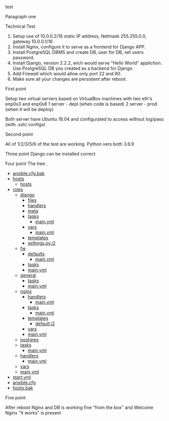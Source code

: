 test

Paragraph one

Technical Test


1.	Setup use of 10.0.0.2/16 static IP address, Netmask 255.255.0.0, gateway 10.0.0.1/16
2.	Install Nginx, configure it to serve as a frontend for Django APP.
3.	Install PostgreSQL DBMS and create DB, user for DB, set users password.
4.	Install Django, version 2.2.2, wich would serve "Hello World" appliction. Use PostgreSQL DB you created as a backend for Django.
5.	Add Firewall which would allow only port 22 and 80.
6.	Make sure all your changes are persistent after reboot.


First point

Setup two virtual servers based on VirtualBox machines with two eth's enp0s3 and enp0s8
1 server - depl (when code is based)
2 server - prod (when it will be deploy)

Both server have Ubuntu 18.04 and configurated to access without log/pass (with .ssh/ configs)

Second point

All of 1/2/3/5/6 of the test are working. Python vers both 3.6.9

Three point
Django can be installed correct

Four point
The tree .

 * [ansible.cfg.bak](./ansible.cfg.bak)
 * [hosts](./hosts)
   * [hosts](./hosts/hosts)
 * [roles](./roles)
   * [django](./roles/django)
     * [files](./roles/django/files)
     * [handlers](./roles/django/handlers)
     * [meta](./roles/django/meta)
     * [tasks](./roles/django/tasks)
       * [main.yml](./roles/django/tasks/main.yml)
     * [vars](./roles/django/vars)
       * [main.yml](./roles/django/vars/main.yml)
     * [templates](./roles/django/templates)
     * [settings.py.j2](./roles/django/templates/settings.py.j2)
   * [fw](./roles/fw)
     * [defaults](./roles/fw/defaults)
       * [main.yml](./roles/fw/defaults/main.yml)
     * [tasks](./roles/fw/tasks)
     * [main.yml](./roles/fw/tasks/main.yml)
   * [general](./roles/general)
     * [tasks](./roles/general/tasks)
     * [main.yml](./roles/general/tasks/main.yml)
   * [nginx](./roles/nginx)
     * [handlers](./roles/nginx/handlers)
       * [main.yml](./roles/nginx/handlers/main.yml)
     * [tasks](./roles/nginx/tasks)
       * [main.yml](./roles/nginx/tasks/main.yml)
     * [templates](./roles/nginx/templates)
       * [default.j2](./roles/nginx/templates/default.j2)
     * [vars](./roles/nginx/vars)
     * [main.yml](./roles/nginx/vars/main.yml)
   * [postgres](./roles/postgres)
   * [tasks](./roles/postgres/tasks)
     * [main.yml](./roles/postgres/tasks/main.yml)
   * [handlers](./roles/postgres/handlers)
     * [main.yml](./roles/postgres/handlers/main.yml)
   * [vars](./roles/postgres/vars)
   * [main.yml](./roles/postgres/vars/main.yml)
 * [start.yml](./start.yml)
 * [ansible.cfg](./ansible.cfg)
 * [hosts.bak](./hosts.bak)


Five point

After reboot Nginx and DB is working fine "from the box" and Welcome Nginx "It works" is present
